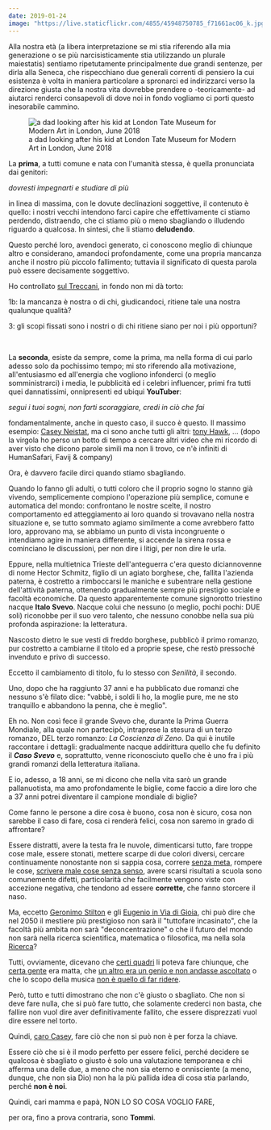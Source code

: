 ```yaml
---
date: 2019-01-24
image: "https://live.staticflickr.com/4855/45948750785_f71661ac06_k.jpg"
---
```

Alla nostra età (a libera interpretazione se mi stia riferendo alla mia generazione o se più narcisisticamente stia utilizzando un plurale maiestatis) sentiamo ripetutamente principalmente due grandi sentenze, per dirla alla Seneca, che rispecchiano due generali correnti di pensiero la cui esistenza è volta in maniera particolare a spronarci ed indirizzarci verso la direzione giusta che la nostra vita dovrebbe prendere o -teoricamente- ad aiutarci renderci consapevoli di dove noi in fondo vogliamo ci porti questo inesorabile cammino.<!--more-->

<figure>
	<img src="{{ page.image }}" alt="a dad looking after his kid at London Tate Museum for Modern Art in London, June 2018" />
	<figcaption>a dad looking after his kid at London Tate Museum for Modern Art in London, June 2018</figcaption>
</figure>

La **prima**, a tutti comune e nata con l'umanità stessa, è quella pronunciata dai genitori:


*dovresti impegnarti e studiare di più*


in linea di massima, con le dovute declinazioni soggettive, il contenuto è quello: i nostri vecchi intendono farci capire che effettivamente ci stiamo perdendo, distraendo, che ci stiamo più o meno sbagliando o illudendo riguardo a qualcosa. In sintesi, che li stiamo **deludendo**.


Questo perché loro, avendoci generato, ci conoscono meglio di chiunque altro e considerano, amandoci profondamente, come una propria mancanza anche il nostro più piccolo fallimento; tuttavia il significato di questa parola può essere decisamente soggettivo.


Ho controllato [sul Treccani](http://www.treccani.it/vocabolario/fallimento "“fallimento” sul vocabolario Treccani"), in fondo non mi dà torto:

1b: la mancanza è nostra o di chi, giudicandoci, ritiene tale una nostra qualunque qualità?

3: gli scopi fissati sono i nostri o di chi ritiene siano per noi i più opportuni?

<br />

La **seconda**, esiste da sempre, come la prima, ma nella forma di cui parlo adesso solo da pochissimo tempo; mi sto riferendo alla motivazione, all'entusiasmo ed all'energia che vogliono infonderci (o meglio somministrarci) i media, le pubblicità ed i celebri influencer, primi fra tutti quei dannatissimi, onnipresenti ed ubiqui **YouTuber**:


_segui i tuoi sogni, non farti scoraggiare, credi in ciò che fai_


fondamentalmente, anche in questo caso, il succo è questo. Il massimo esempio: [Casey Neistat](https://youtu.be/jG7dSXcfVqE "Do what you can't"), ma ci sono anche tutti gli altri: <a href="https://youtu.be/lDfu8pA8tlo?t=541" rel="noopener" target="_blank">tony Hawk</a>, … (dopo la virgola ho perso un botto di tempo a cercare altri video che mi ricordo di aver visto che dicono parole simili ma non li trovo, ce n'è infiniti di HumanSafari, Favij & company)


Ora, è davvero facile dirci quando stiamo sbagliando.


Quando lo fanno gli adulti, o tutti coloro che il proprio sogno lo stanno già vivendo, semplicemente compiono l'operazione più semplice, comune e automatica del mondo: confrontano le nostre scelte, il nostro comportamento ed atteggiamento ai loro quando si trovavano nella nostra situazione e, se tutto sommato agiamo similmente a come avrebbero fatto loro, approvano ma, se abbiamo un punto di vista incongruente o intendiamo agire in maniera differente, si accende la sirena rossa e cominciano le discussioni, per non dire i litigi, per non dire le urla.


Eppure, nella multietnica Trieste dell'anteguerra c'era questo diciannovenne di nome Hector Schmitz, figlio di un agiato borghese, che, fallita l'azienda paterna, è costretto a rimboccarsi le maniche e subentrare nella gestione dell'attività paterna, ottenendo gradualmente sempre più prestigio sociale e facoltà economiche. Da questo apparentemente comune signorotto triestino nacque **Italo Svevo**. Nacque colui che nessuno (o meglio, pochi pochi: DUE soli) riconobbe per il suo vero talento, che nessuno conobbe nella sua più profonda aspirazione: la letteratura.


Nascosto dietro le sue vesti di freddo borghese, pubblicò il primo romanzo, pur costretto a cambiarne il titolo ed a proprie spese, che restò pressoché invenduto e privo di successo.

Eccetto il cambiamento di titolo, fu lo stesso con _Senilità_, il secondo.

Uno, dopo che ha raggiunto 37 anni e ha pubblicato due romanzi che nessuno s'è filato dice: "vabbè, i soldi li ho, la moglie pure, me ne sto tranquillo e abbandono la penna, che è meglio".

Eh no. Non così fece il grande Svevo che, durante la Prima Guerra Mondiale, alla quale non partecipò, intraprese la stesura di un terzo romanzo, DEL terzo romanzo: _La Coscienza di Zeno_. Da qui è inutile raccontare i dettagli: gradualmente nacque addirittura quello che fu definito il _**Caso Svevo**_ e, soprattutto, venne riconosciuto quello che è uno fra i più grandi romanzi della letteratura italiana.


E io, adesso, a 18 anni, se mi dicono che nella vita sarò un grande pallanuotista, ma amo profondamente le biglie, come faccio a dire loro che a 37 anni potrei diventare il campione mondiale di biglie?

Come fanno le persone a dire cosa è buono, cosa non è sicuro, cosa non sarebbe il caso di fare, cosa ci renderà felici, cosa non saremo in grado di affrontare?

Essere distratti, avere la testa fra le nuvole, dimenticarsi tutto, fare troppe cose male, essere stonati, mettere scarpe di due colori diversi, cercare continuamente nonostante non si sappia cosa, correre <a href="https://youtu.be/QgnJ8GpsBG8" rel="noopener norererrer" target="_blank">senza meta</a>, rompere le cose, <a href="https://it.wikisource.org/wiki/I_Manifesti_del_futurismo/Manifesto_tecnico_della_letteratura_futurista" rel="noopener noreferrer" target="_blank">scrivere male cose senza senso</a>, avere scarsi risultati a scuola sono comunemente difetti, particolarità che facilmente vengono viste con accezione negativa, che tendono ad essere **corrette**, che fanno storcere il naso.

Ma, eccetto <a href="https://www.amazon.it/Viaggio-nel-tempo-Ediz-illustrata/dp/8838473463/ref=sr_1_1?s=books&ie=UTF8&qid=1548350769&sr=1-1&keywords=Viaggio+nel+Tempo+1+Geronimo+Stilton" rel="noopener noreferrer" target="_blank">Geronimo Stilton</a> e gli <a href="https://youtu.be/CkwnU47TZ1M" rel="noopener noreferrer" target="_blank">Eugenio in Via di Gioia</a>, chi può dire che nel 2050 il mestiere più prestigioso non sarà il "tuttofare incasinato", che la facoltà più ambita non sarà "deconcentrazione" o che il futuro del mondo non sarà nella ricerca scientifica, matematica o filosofica, ma nella sola <a href="http://tuttiascuola-padova.blogautore.repubblica.it/2016/11/21/cercare-con-il-lanternino-2/" rel="noopener noreferrer" target="_blank">Ricerca</a>?

Tutti, ovviamente, dicevano che <a href="https://www.google.com/search?q=Kandinskij&newwindow=1&source=lnms&tbm=isch&sa=X&ved=0ahUKEwiR-9-Y-obgAhUIz4UKHS67BSkQ_AUIDigB&biw=1440&bih=821" rel="noopener noreferrer" target="_blank">certi quadri</a> li poteva fare chiunque, che <a href="https://www.highly.co/hl/1B871CYM50rNXa" rel="noopener noreferrer" target="_blank">certa gente</a> era matta, che [un altro era un genio e non andasse ascoltato](#!) o che lo scopo della musica [non è quello di far ridere](#!).

Però, tutto e tutti dimostrano che non c'è giusto o sbagliato. Che non si deve fare nulla, che si può fare tutto, che solamente crederci non basta, che fallire non vuol dire aver definitivamente fallito, che essere disprezzati vuol dire essere nel torto.


Quindi, <a href="https://www.youtube.com/user/caseyneistat" rel="noopener noreferrer" target="_blank">caro Casey</a>, fare ciò che non si può non è per forza la chiave.


Essere ciò che si è il modo perfetto per essere felici, perché decidere se qualcosa è sbagliato o giusto è solo una valutazione temporanea e chi afferma una delle due, a meno che non sia eterno e onnisciente (a meno, dunque, che non sia Dio) non ha la più pallida idea di cosa stia parlando, perché **non è noi**.


Quindi, cari mamma e papà, NON LO SO COSA VOGLIO FARE,


per ora, fino a prova contraria, sono **Tommi**.

